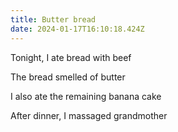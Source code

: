 ```yaml
---
title: Butter bread
date: 2024-01-17T16:10:18.424Z
---
```


Tonight, I ate bread with beef

The bread smelled of butter

I also ate the remaining banana cake

After dinner, I massaged grandmother
